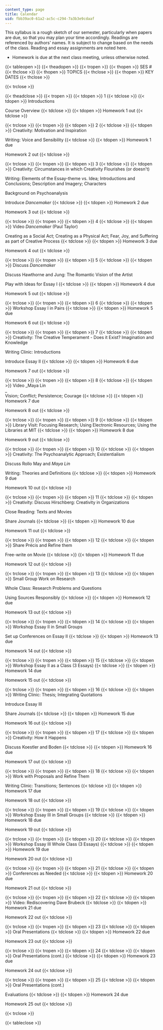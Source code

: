 ```yaml
---
content_type: page
title: Calendar
uid: fbb39ac0-61a2-ac5c-c294-7a3b3e9cdaaf
---
```


This syllabus is a rough sketch of our semester, particularly when papers are due, so that you may plan your time accordingly. Readings are referenced by authors' names. It is subject to change based on the needs of the class. Reading and essay assignments are noted here.

*   Homework is due at the next class meeting, unless otherwise noted.

{{< tableopen >}}
{{< theadopen >}}
{{< tropen >}}
{{< thopen >}}
SES #
{{< thclose >}}
{{< thopen >}}
TOPICS
{{< thclose >}}
{{< thopen >}}
KEY DATES
{{< thclose >}}

{{< trclose >}}

{{< theadclose >}}
{{< tropen >}}
{{< tdopen >}}
1
{{< tdclose >}}
{{< tdopen >}}
Introductions  
  
Course Overview
{{< tdclose >}}
{{< tdopen >}}
Homework 1 out
{{< tdclose >}}

{{< trclose >}}
{{< tropen >}}
{{< tdopen >}}
2
{{< tdclose >}}
{{< tdopen >}}
Creativity: Motivation and Inspiration  
  
Writing: Voice and Sensibility
{{< tdclose >}}
{{< tdopen >}}
Homework 1 due  
  
Homework 2 out
{{< tdclose >}}

{{< trclose >}}
{{< tropen >}}
{{< tdopen >}}
3
{{< tdclose >}}
{{< tdopen >}}
Creativity: Circumstances in which Creativity Flourishes (or doesn't)  
  
Writing: Elements of the Essay-theme vs. Idea; Introductions and Conclusions; Description and Imagery; Characters  
  
Background on Psychoanalysis  
  
Introduce _Dancemaker_
{{< tdclose >}}
{{< tdopen >}}
Homework 2 due  
  
Homework 3 out
{{< tdclose >}}

{{< trclose >}}
{{< tropen >}}
{{< tdopen >}}
4
{{< tdclose >}}
{{< tdopen >}}
Video _Dancemaker_ (Paul Taylor)  
  
Creating as a Social Act; Creating as a Physical Act; Fear, Joy, and Suffering as part of Creative Process
{{< tdclose >}}
{{< tdopen >}}
Homework 3 due  
  
Homework 4 out
{{< tdclose >}}

{{< trclose >}}
{{< tropen >}}
{{< tdopen >}}
5
{{< tdclose >}}
{{< tdopen >}}
Discuss _Dancemaker_  
  
Discuss Hawthorne and Jung: The Romantic Vision of the Artist  
  
Play with Ideas for Essay I
{{< tdclose >}}
{{< tdopen >}}
Homework 4 due  
  
Homework 5 out
{{< tdclose >}}

{{< trclose >}}
{{< tropen >}}
{{< tdopen >}}
6
{{< tdclose >}}
{{< tdopen >}}
Workshop Essay I in Pairs
{{< tdclose >}}
{{< tdopen >}}
Homework 5 due  
  
Homework 6 out
{{< tdclose >}}

{{< trclose >}}
{{< tropen >}}
{{< tdopen >}}
7
{{< tdclose >}}
{{< tdopen >}}
Creativity: The Creative Temperament - Does it Exist? Imagination and Knowledge  
  
Writing Clinic: Introductions  
  
Introduce Essay II
{{< tdclose >}}
{{< tdopen >}}
Homework 6 due  
  
Homework 7 out
{{< tdclose >}}

{{< trclose >}}
{{< tropen >}}
{{< tdopen >}}
8
{{< tdclose >}}
{{< tdopen >}}
Video _Maya Lin  
_  
Vision; Conflict; Persistence; Courage
{{< tdclose >}}
{{< tdopen >}}
Homework 7 due  
  
Homework 8 out
{{< tdclose >}}

{{< trclose >}}
{{< tropen >}}
{{< tdopen >}}
9
{{< tdclose >}}
{{< tdopen >}}
Library Visit: Focusing Research; Using Electronic Resources; Using the Libraries at MIT
{{< tdclose >}}
{{< tdopen >}}
Homework 8 due  
  
Homework 9 out
{{< tdclose >}}

{{< trclose >}}
{{< tropen >}}
{{< tdopen >}}
10
{{< tdclose >}}
{{< tdopen >}}
Creativity: The Psychoanalytic Approach; Existentialism  
  
Discuss Rollo May and _Maya Lin_  
  
Writing: Theories and Definitions
{{< tdclose >}}
{{< tdopen >}}
Homework 9 due  
  
Homework 10 out
{{< tdclose >}}

{{< trclose >}}
{{< tropen >}}
{{< tdopen >}}
11
{{< tdclose >}}
{{< tdopen >}}
Creativity: Discuss Hirschberg: Creativity in Organizations  
  
Close Reading: Texts and Movies  
  
Share Journals
{{< tdclose >}}
{{< tdopen >}}
Homework 10 due  
  
Homework 11 out
{{< tdclose >}}

{{< trclose >}}
{{< tropen >}}
{{< tdopen >}}
12
{{< tdclose >}}
{{< tdopen >}}
Share Précis and Refine them  
  
Free-write on Movie
{{< tdclose >}}
{{< tdopen >}}
Homework 11 due  
  
Homework 12 out
{{< tdclose >}}

{{< trclose >}}
{{< tropen >}}
{{< tdopen >}}
13
{{< tdclose >}}
{{< tdopen >}}
Small Group Work on Research  
  
Whole Class: Research Problems and Questions  
  
Using Sources Responsibly
{{< tdclose >}}
{{< tdopen >}}
Homework 12 due  
  
Homework 13 out
{{< tdclose >}}

{{< trclose >}}
{{< tropen >}}
{{< tdopen >}}
14
{{< tdclose >}}
{{< tdopen >}}
Workshop Essay II in Small Groups  
  
Set up Conferences on Essay II
{{< tdclose >}}
{{< tdopen >}}
Homework 13 due  
  
Homework 14 out
{{< tdclose >}}

{{< trclose >}}
{{< tropen >}}
{{< tdopen >}}
15
{{< tdclose >}}
{{< tdopen >}}
Workshop Essay II as a Class (3 Essays)
{{< tdclose >}}
{{< tdopen >}}
Homework 14 due  
  
Homework 15 out
{{< tdclose >}}

{{< trclose >}}
{{< tropen >}}
{{< tdopen >}}
16
{{< tdclose >}}
{{< tdopen >}}
Writing Clinic: Thesis; Integrating Quotations  
  
Introduce Essay III  
  
Share Journals
{{< tdclose >}}
{{< tdopen >}}
Homework 15 due  
  
Homework 16 out
{{< tdclose >}}

{{< trclose >}}
{{< tropen >}}
{{< tdopen >}}
17
{{< tdclose >}}
{{< tdopen >}}
Creativity: How it Happens  
  
Discuss Koestler and Boden
{{< tdclose >}}
{{< tdopen >}}
Homework 16 due  
  
Homework 17 out
{{< tdclose >}}

{{< trclose >}}
{{< tropen >}}
{{< tdopen >}}
18
{{< tdclose >}}
{{< tdopen >}}
Work with Proposals and Refine Them  
  
Writing Clinic: Transitions; Sentences
{{< tdclose >}}
{{< tdopen >}}
Homework 17 due  
  
Homework 18 out
{{< tdclose >}}

{{< trclose >}}
{{< tropen >}}
{{< tdopen >}}
19
{{< tdclose >}}
{{< tdopen >}}
Workshop Essay III in Small Groups
{{< tdclose >}}
{{< tdopen >}}
Homework 18 due  
  
Homework 19 out
{{< tdclose >}}

{{< trclose >}}
{{< tropen >}}
{{< tdopen >}}
20
{{< tdclose >}}
{{< tdopen >}}
Workshop Essay III Whole Class (3 Essays)
{{< tdclose >}}
{{< tdopen >}}
Homework 19 due  
  
Homework 20 out
{{< tdclose >}}

{{< trclose >}}
{{< tropen >}}
{{< tdopen >}}
21
{{< tdclose >}}
{{< tdopen >}}
Conferences as Needed
{{< tdclose >}}
{{< tdopen >}}
Homework 20 due  
  
Homework 21 out
{{< tdclose >}}

{{< trclose >}}
{{< tropen >}}
{{< tdopen >}}
22
{{< tdclose >}}
{{< tdopen >}}
Video: Rediscovering Dave Brubeck
{{< tdclose >}}
{{< tdopen >}}
Homework 21 due  
  
Homework 22 out
{{< tdclose >}}

{{< trclose >}}
{{< tropen >}}
{{< tdopen >}}
23
{{< tdclose >}}
{{< tdopen >}}
Oral Presentations
{{< tdclose >}}
{{< tdopen >}}
Homework 22 due  
  
Homework 23 out
{{< tdclose >}}

{{< trclose >}}
{{< tropen >}}
{{< tdopen >}}
24
{{< tdclose >}}
{{< tdopen >}}
Oral Presentations (cont.)
{{< tdclose >}}
{{< tdopen >}}
Homework 23 due  
  
Homework 24 out
{{< tdclose >}}

{{< trclose >}}
{{< tropen >}}
{{< tdopen >}}
25
{{< tdclose >}}
{{< tdopen >}}
Oral Presentations (cont.)  
  
Evaluations
{{< tdclose >}}
{{< tdopen >}}
Homework 24 due  
  
Homework 25 out
{{< tdclose >}}

{{< trclose >}}

{{< tableclose >}}